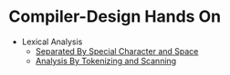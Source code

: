 # Compiler-Design Hands On
- Lexical Analysis
    - [Separated By Special Character and Space](./Lab-1/README.md)
    - [Analysis By Tokenizing and Scanning](./Lab-2/README.md)